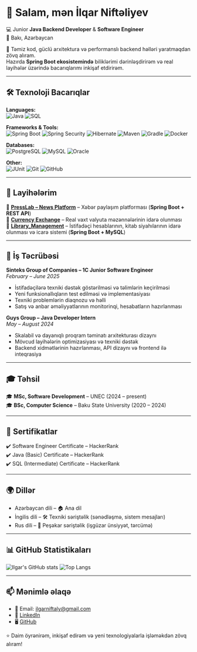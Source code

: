 # 👋 Salam, mən İlqar Niftəliyev

💻 Junior **Java Backend Developer** & **Software Engineer**  
📍 Bakı, Azərbaycan  

🌟 Təmiz kod, güclü arxitektura və performanslı backend həlləri yaratmaqdan zövq alıram.  
Hazırda **Spring Boot ekosistemində** biliklərimi dərinləşdirirəm və real layihələr üzərində bacarıqlarımı inkişaf etdirirəm.  

---

## 🛠️ Texnoloji Bacarıqlar

**Languages:**  
![Java](https://img.shields.io/badge/Java-ED8B00?style=for-the-badge&logo=openjdk&logoColor=white) 
![SQL](https://img.shields.io/badge/SQL-336791?style=for-the-badge&logo=postgresql&logoColor=white)  

**Frameworks & Tools:**  
![Spring Boot](https://img.shields.io/badge/Spring%20Boot-6DB33F?style=for-the-badge&logo=springboot&logoColor=white) 
![Spring Security](https://img.shields.io/badge/Spring%20Security-6DB33F?style=for-the-badge&logo=springsecurity&logoColor=white) 
![Hibernate](https://img.shields.io/badge/Hibernate-59666C?style=for-the-badge&logo=hibernate&logoColor=white) 
![Maven](https://img.shields.io/badge/Maven-C71A36?style=for-the-badge&logo=apachemaven&logoColor=white) 
![Gradle](https://img.shields.io/badge/Gradle-02303A?style=for-the-badge&logo=gradle&logoColor=white) 
![Docker](https://img.shields.io/badge/Docker-2496ED?style=for-the-badge&logo=docker&logoColor=white)  

**Databases:**  
![PostgreSQL](https://img.shields.io/badge/PostgreSQL-316192?style=for-the-badge&logo=postgresql&logoColor=white) 
![MySQL](https://img.shields.io/badge/MySQL-4479A1?style=for-the-badge&logo=mysql&logoColor=white) 
![Oracle](https://img.shields.io/badge/Oracle-F80000?style=for-the-badge&logo=oracle&logoColor=white)  

**Other:**  
![JUnit](https://img.shields.io/badge/JUnit-25A162?style=for-the-badge&logo=junit5&logoColor=white) 
![Git](https://img.shields.io/badge/Git-F05032?style=for-the-badge&logo=git&logoColor=white) 
![GitHub](https://img.shields.io/badge/GitHub-181717?style=for-the-badge&logo=github&logoColor=white)  


---

## 🚀 Layihələrim
🔹 [**PressLab – News Platform**]([https://github.com/seninusername/PressLab](https://github.com/IlgarNiftaly/PRESS_LAB)) – Xəbər paylaşım platforması (**Spring Boot + REST API**)  
🔹 [**Currency Exchange**]([https://github.com/seninusername/Currency-Exchange-System](https://github.com/IlgarNiftaly/Currency_Exchange)) – Real vaxt valyuta məzənnələrinin idarə olunması  
🔹 [**Library_Management**](https://github.com/seninusername/BankApp) – İstifadəçi hesablarının, kitab siyahılarının idarə olunması və icarə sistemi (**Spring Boot + MySQL**)  

---

## 💼 İş Təcrübəsi

**Sinteks Group of Companies – 1C Junior Software Engineer**  
_February – June 2025_  
- İstifadəçilərə texniki dəstək göstərilməsi və təlimlərin keçirilməsi  
- Yeni funksionallıqların test edilməsi və implementasiyası  
- Texniki problemlərin diaqnozu və həlli  
- Satış və anbar əməliyyatlarının monitorinqi, hesabatların hazırlanması  

**Guys Group – Java Developer Intern**  
_May – August 2024_  
- Skalabil və dayanıqlı proqram təminatı arxitekturası dizaynı  
- Mövcud layihələrin optimizasiyası və texniki dəstək  
- Backend xidmətlərinin hazırlanması, API dizaynı və frontend ilə inteqrasiya  

---

## 🎓 Təhsil
🎓 **MSc, Software Development** – UNEC (2024 – present)  
🎓 **BSc, Computer Science** – Baku State University (2020 – 2024)  

---

## 📜 Sertifikatlar
✔️ Software Engineer Certificate – HackerRank  
✔️ Java (Basic) Certificate – HackerRank  
✔️ SQL (Intermediate) Certificate – HackerRank  

---

## 🌍 Dillər
- Azərbaycan dili – 🏠 Ana dil 
- İngilis dili – 🛠️ Texniki səriştəlik (sənədləşmə, sistem mesajları)  
- Rus dili – 💼 Peşəkar səriştəlik (işgüzar ünsiyyət, tərcümə)

---

## 📊 GitHub Statistikaları
![Ilgar's GitHub stats](https://github-readme-stats.vercel.app/api?username=IlgarNiftaly&show_icons=true&theme=tokyonight)  ![Top Langs](https://github-readme-stats.vercel.app/api/top-langs/?username=IlgarNiftaly&layout=compact&theme=tokyonight)  

---

## 📫 Mənimlə əlaqə
- 📧 Email: ilgarniftaly@gmail.com  
- 💼 [LinkedIn](https://www.linkedin.com/in/ilgar-niftaly-9560652b5/)  
- 🖥️ [GitHub](https://github.com/IlgarNiftaly)  

⭐ Daim öyrənirəm, inkişaf edirəm və yeni texnologiyalarla işləməkdən zövq alıram!
